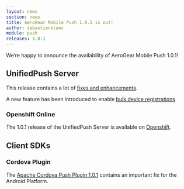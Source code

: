 ```yaml
---
layout: news
section: news
title: AeroGear Mobile Push 1.0.1 is out!
author: sebastienblanc
module: push
releases: 1.0.1
---
```



We’re happy to announce the availability of AeroGear Mobile Push 1.0.1!

## UnifiedPush Server

This release contains a lot of [fixes and enhancements](https://issues.jboss.org/secure/ReleaseNote.jspa?projectId=12313724&version=12325080). 

A new feature has been introduced to enable [bulk device registrations](../../../../../docs/specs/aerogear-unifiedpush-rest/registry/device/importer/index.html).

### Openshift Online

The 1.0.1 release of the UnifiedPush Server is available on [Openshift](https://openshift.redhat.com/app/console/application_type/quickstart!15549).

## Client SDKs

### Cordova Plugin

The [Apache Cordova Push Plugin 1.0.1](http://plugins.cordova.io/#/package/org.jboss.aerogear.cordova.push) contains an important fix for the Android Platform.

  


